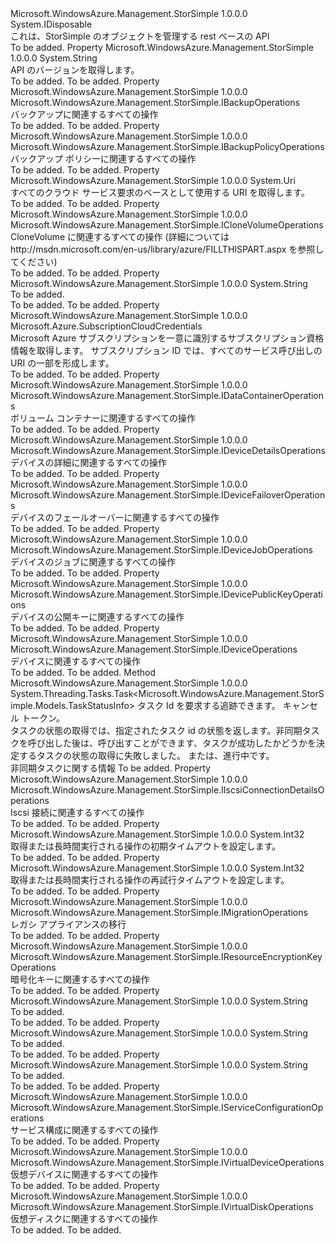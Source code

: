 <Type Name="IStorSimpleManagementClient" FullName="Microsoft.WindowsAzure.Management.StorSimple.IStorSimpleManagementClient">
  <TypeSignature Language="C#" Value="public interface IStorSimpleManagementClient : IDisposable" />
  <TypeSignature Language="ILAsm" Value=".class public interface auto ansi abstract IStorSimpleManagementClient implements class System.IDisposable" />
  <TypeSignature Language="DocId" Value="T:Microsoft.WindowsAzure.Management.StorSimple.IStorSimpleManagementClient" />
  <TypeSignature Language="VB.NET" Value="Public Interface IStorSimpleManagementClient&#xA;Implements IDisposable" />
  <TypeSignature Language="F#" Value="type IStorSimpleManagementClient = interface&#xA;    interface IDisposable" />
  <AssemblyInfo>
    <AssemblyName>Microsoft.WindowsAzure.Management.StorSimple</AssemblyName>
    <AssemblyVersion>1.0.0.0</AssemblyVersion>
  </AssemblyInfo>
  <Interfaces>
    <Interface>
      <InterfaceName>System.IDisposable</InterfaceName>
    </Interface>
  </Interfaces>
  <Docs>
    <summary>
            これは、StorSimple のオブジェクトを管理する rest ベースの API
            </summary>
    <remarks>To be added.</remarks>
  </Docs>
  <Members>
    <Member MemberName="ApiVersion">
      <MemberSignature Language="C#" Value="public string ApiVersion { get; }" />
      <MemberSignature Language="ILAsm" Value=".property instance string ApiVersion" />
      <MemberSignature Language="DocId" Value="P:Microsoft.WindowsAzure.Management.StorSimple.IStorSimpleManagementClient.ApiVersion" />
      <MemberSignature Language="VB.NET" Value="Public ReadOnly Property ApiVersion As String" />
      <MemberSignature Language="F#" Value="member this.ApiVersion : string" Usage="Microsoft.WindowsAzure.Management.StorSimple.IStorSimpleManagementClient.ApiVersion" />
      <MemberType>Property</MemberType>
      <AssemblyInfo>
        <AssemblyName>Microsoft.WindowsAzure.Management.StorSimple</AssemblyName>
        <AssemblyVersion>1.0.0.0</AssemblyVersion>
      </AssemblyInfo>
      <ReturnValue>
        <ReturnType>System.String</ReturnType>
      </ReturnValue>
      <Docs>
        <summary>
            API のバージョンを取得します。
            </summary>
        <value>To be added.</value>
        <remarks>To be added.</remarks>
      </Docs>
    </Member>
    <Member MemberName="Backup">
      <MemberSignature Language="C#" Value="public Microsoft.WindowsAzure.Management.StorSimple.IBackupOperations Backup { get; }" />
      <MemberSignature Language="ILAsm" Value=".property instance class Microsoft.WindowsAzure.Management.StorSimple.IBackupOperations Backup" />
      <MemberSignature Language="DocId" Value="P:Microsoft.WindowsAzure.Management.StorSimple.IStorSimpleManagementClient.Backup" />
      <MemberSignature Language="VB.NET" Value="Public ReadOnly Property Backup As IBackupOperations" />
      <MemberSignature Language="F#" Value="member this.Backup : Microsoft.WindowsAzure.Management.StorSimple.IBackupOperations" Usage="Microsoft.WindowsAzure.Management.StorSimple.IStorSimpleManagementClient.Backup" />
      <MemberType>Property</MemberType>
      <AssemblyInfo>
        <AssemblyName>Microsoft.WindowsAzure.Management.StorSimple</AssemblyName>
        <AssemblyVersion>1.0.0.0</AssemblyVersion>
      </AssemblyInfo>
      <ReturnValue>
        <ReturnType>Microsoft.WindowsAzure.Management.StorSimple.IBackupOperations</ReturnType>
      </ReturnValue>
      <Docs>
        <summary>
            バックアップに関連するすべての操作
            </summary>
        <value>To be added.</value>
        <remarks>To be added.</remarks>
      </Docs>
    </Member>
    <Member MemberName="BackupPolicy">
      <MemberSignature Language="C#" Value="public Microsoft.WindowsAzure.Management.StorSimple.IBackupPolicyOperations BackupPolicy { get; }" />
      <MemberSignature Language="ILAsm" Value=".property instance class Microsoft.WindowsAzure.Management.StorSimple.IBackupPolicyOperations BackupPolicy" />
      <MemberSignature Language="DocId" Value="P:Microsoft.WindowsAzure.Management.StorSimple.IStorSimpleManagementClient.BackupPolicy" />
      <MemberSignature Language="VB.NET" Value="Public ReadOnly Property BackupPolicy As IBackupPolicyOperations" />
      <MemberSignature Language="F#" Value="member this.BackupPolicy : Microsoft.WindowsAzure.Management.StorSimple.IBackupPolicyOperations" Usage="Microsoft.WindowsAzure.Management.StorSimple.IStorSimpleManagementClient.BackupPolicy" />
      <MemberType>Property</MemberType>
      <AssemblyInfo>
        <AssemblyName>Microsoft.WindowsAzure.Management.StorSimple</AssemblyName>
        <AssemblyVersion>1.0.0.0</AssemblyVersion>
      </AssemblyInfo>
      <ReturnValue>
        <ReturnType>Microsoft.WindowsAzure.Management.StorSimple.IBackupPolicyOperations</ReturnType>
      </ReturnValue>
      <Docs>
        <summary>
            バックアップ ポリシーに関連するすべての操作
            </summary>
        <value>To be added.</value>
        <remarks>To be added.</remarks>
      </Docs>
    </Member>
    <Member MemberName="BaseUri">
      <MemberSignature Language="C#" Value="public Uri BaseUri { get; }" />
      <MemberSignature Language="ILAsm" Value=".property instance class System.Uri BaseUri" />
      <MemberSignature Language="DocId" Value="P:Microsoft.WindowsAzure.Management.StorSimple.IStorSimpleManagementClient.BaseUri" />
      <MemberSignature Language="VB.NET" Value="Public ReadOnly Property BaseUri As Uri" />
      <MemberSignature Language="F#" Value="member this.BaseUri : Uri" Usage="Microsoft.WindowsAzure.Management.StorSimple.IStorSimpleManagementClient.BaseUri" />
      <MemberType>Property</MemberType>
      <AssemblyInfo>
        <AssemblyName>Microsoft.WindowsAzure.Management.StorSimple</AssemblyName>
        <AssemblyVersion>1.0.0.0</AssemblyVersion>
      </AssemblyInfo>
      <ReturnValue>
        <ReturnType>System.Uri</ReturnType>
      </ReturnValue>
      <Docs>
        <summary>
            すべてのクラウド サービス要求のベースとして使用する URI を取得します。
            </summary>
        <value>To be added.</value>
        <remarks>To be added.</remarks>
      </Docs>
    </Member>
    <Member MemberName="CloneVolume">
      <MemberSignature Language="C#" Value="public Microsoft.WindowsAzure.Management.StorSimple.ICloneVolumeOperations CloneVolume { get; }" />
      <MemberSignature Language="ILAsm" Value=".property instance class Microsoft.WindowsAzure.Management.StorSimple.ICloneVolumeOperations CloneVolume" />
      <MemberSignature Language="DocId" Value="P:Microsoft.WindowsAzure.Management.StorSimple.IStorSimpleManagementClient.CloneVolume" />
      <MemberSignature Language="VB.NET" Value="Public ReadOnly Property CloneVolume As ICloneVolumeOperations" />
      <MemberSignature Language="F#" Value="member this.CloneVolume : Microsoft.WindowsAzure.Management.StorSimple.ICloneVolumeOperations" Usage="Microsoft.WindowsAzure.Management.StorSimple.IStorSimpleManagementClient.CloneVolume" />
      <MemberType>Property</MemberType>
      <AssemblyInfo>
        <AssemblyName>Microsoft.WindowsAzure.Management.StorSimple</AssemblyName>
        <AssemblyVersion>1.0.0.0</AssemblyVersion>
      </AssemblyInfo>
      <ReturnValue>
        <ReturnType>Microsoft.WindowsAzure.Management.StorSimple.ICloneVolumeOperations</ReturnType>
      </ReturnValue>
      <Docs>
        <summary>
            CloneVolume に関連するすべての操作 (詳細については http://msdn.microsoft.com/en-us/library/azure/FILLTHISPART.aspx を参照してください)
            </summary>
        <value>To be added.</value>
        <remarks>To be added.</remarks>
      </Docs>
    </Member>
    <Member MemberName="CloudServiceName">
      <MemberSignature Language="C#" Value="public string CloudServiceName { get; set; }" />
      <MemberSignature Language="ILAsm" Value=".property instance string CloudServiceName" />
      <MemberSignature Language="DocId" Value="P:Microsoft.WindowsAzure.Management.StorSimple.IStorSimpleManagementClient.CloudServiceName" />
      <MemberSignature Language="VB.NET" Value="Public Property CloudServiceName As String" />
      <MemberSignature Language="F#" Value="member this.CloudServiceName : string with get, set" Usage="Microsoft.WindowsAzure.Management.StorSimple.IStorSimpleManagementClient.CloudServiceName" />
      <MemberType>Property</MemberType>
      <AssemblyInfo>
        <AssemblyName>Microsoft.WindowsAzure.Management.StorSimple</AssemblyName>
        <AssemblyVersion>1.0.0.0</AssemblyVersion>
      </AssemblyInfo>
      <ReturnValue>
        <ReturnType>System.String</ReturnType>
      </ReturnValue>
      <Docs>
        <summary>To be added.</summary>
        <value>To be added.</value>
        <remarks>To be added.</remarks>
      </Docs>
    </Member>
    <Member MemberName="Credentials">
      <MemberSignature Language="C#" Value="public Microsoft.Azure.SubscriptionCloudCredentials Credentials { get; }" />
      <MemberSignature Language="ILAsm" Value=".property instance class Microsoft.Azure.SubscriptionCloudCredentials Credentials" />
      <MemberSignature Language="DocId" Value="P:Microsoft.WindowsAzure.Management.StorSimple.IStorSimpleManagementClient.Credentials" />
      <MemberSignature Language="VB.NET" Value="Public ReadOnly Property Credentials As SubscriptionCloudCredentials" />
      <MemberSignature Language="F#" Value="member this.Credentials : Microsoft.Azure.SubscriptionCloudCredentials" Usage="Microsoft.WindowsAzure.Management.StorSimple.IStorSimpleManagementClient.Credentials" />
      <MemberType>Property</MemberType>
      <AssemblyInfo>
        <AssemblyName>Microsoft.WindowsAzure.Management.StorSimple</AssemblyName>
        <AssemblyVersion>1.0.0.0</AssemblyVersion>
      </AssemblyInfo>
      <ReturnValue>
        <ReturnType>Microsoft.Azure.SubscriptionCloudCredentials</ReturnType>
      </ReturnValue>
      <Docs>
        <summary>
            Microsoft Azure サブスクリプションを一意に識別するサブスクリプション資格情報を取得します。 サブスクリプション ID では、すべてのサービス呼び出しの URI の一部を形成します。
            </summary>
        <value>To be added.</value>
        <remarks>To be added.</remarks>
      </Docs>
    </Member>
    <Member MemberName="DataContainer">
      <MemberSignature Language="C#" Value="public Microsoft.WindowsAzure.Management.StorSimple.IDataContainerOperations DataContainer { get; }" />
      <MemberSignature Language="ILAsm" Value=".property instance class Microsoft.WindowsAzure.Management.StorSimple.IDataContainerOperations DataContainer" />
      <MemberSignature Language="DocId" Value="P:Microsoft.WindowsAzure.Management.StorSimple.IStorSimpleManagementClient.DataContainer" />
      <MemberSignature Language="VB.NET" Value="Public ReadOnly Property DataContainer As IDataContainerOperations" />
      <MemberSignature Language="F#" Value="member this.DataContainer : Microsoft.WindowsAzure.Management.StorSimple.IDataContainerOperations" Usage="Microsoft.WindowsAzure.Management.StorSimple.IStorSimpleManagementClient.DataContainer" />
      <MemberType>Property</MemberType>
      <AssemblyInfo>
        <AssemblyName>Microsoft.WindowsAzure.Management.StorSimple</AssemblyName>
        <AssemblyVersion>1.0.0.0</AssemblyVersion>
      </AssemblyInfo>
      <ReturnValue>
        <ReturnType>Microsoft.WindowsAzure.Management.StorSimple.IDataContainerOperations</ReturnType>
      </ReturnValue>
      <Docs>
        <summary>
            ボリューム コンテナーに関連するすべての操作
            </summary>
        <value>To be added.</value>
        <remarks>To be added.</remarks>
      </Docs>
    </Member>
    <Member MemberName="DeviceDetails">
      <MemberSignature Language="C#" Value="public Microsoft.WindowsAzure.Management.StorSimple.IDeviceDetailsOperations DeviceDetails { get; }" />
      <MemberSignature Language="ILAsm" Value=".property instance class Microsoft.WindowsAzure.Management.StorSimple.IDeviceDetailsOperations DeviceDetails" />
      <MemberSignature Language="DocId" Value="P:Microsoft.WindowsAzure.Management.StorSimple.IStorSimpleManagementClient.DeviceDetails" />
      <MemberSignature Language="VB.NET" Value="Public ReadOnly Property DeviceDetails As IDeviceDetailsOperations" />
      <MemberSignature Language="F#" Value="member this.DeviceDetails : Microsoft.WindowsAzure.Management.StorSimple.IDeviceDetailsOperations" Usage="Microsoft.WindowsAzure.Management.StorSimple.IStorSimpleManagementClient.DeviceDetails" />
      <MemberType>Property</MemberType>
      <AssemblyInfo>
        <AssemblyName>Microsoft.WindowsAzure.Management.StorSimple</AssemblyName>
        <AssemblyVersion>1.0.0.0</AssemblyVersion>
      </AssemblyInfo>
      <ReturnValue>
        <ReturnType>Microsoft.WindowsAzure.Management.StorSimple.IDeviceDetailsOperations</ReturnType>
      </ReturnValue>
      <Docs>
        <summary>
            デバイスの詳細に関連するすべての操作
            </summary>
        <value>To be added.</value>
        <remarks>To be added.</remarks>
      </Docs>
    </Member>
    <Member MemberName="DeviceFailover">
      <MemberSignature Language="C#" Value="public Microsoft.WindowsAzure.Management.StorSimple.IDeviceFailoverOperations DeviceFailover { get; }" />
      <MemberSignature Language="ILAsm" Value=".property instance class Microsoft.WindowsAzure.Management.StorSimple.IDeviceFailoverOperations DeviceFailover" />
      <MemberSignature Language="DocId" Value="P:Microsoft.WindowsAzure.Management.StorSimple.IStorSimpleManagementClient.DeviceFailover" />
      <MemberSignature Language="VB.NET" Value="Public ReadOnly Property DeviceFailover As IDeviceFailoverOperations" />
      <MemberSignature Language="F#" Value="member this.DeviceFailover : Microsoft.WindowsAzure.Management.StorSimple.IDeviceFailoverOperations" Usage="Microsoft.WindowsAzure.Management.StorSimple.IStorSimpleManagementClient.DeviceFailover" />
      <MemberType>Property</MemberType>
      <AssemblyInfo>
        <AssemblyName>Microsoft.WindowsAzure.Management.StorSimple</AssemblyName>
        <AssemblyVersion>1.0.0.0</AssemblyVersion>
      </AssemblyInfo>
      <ReturnValue>
        <ReturnType>Microsoft.WindowsAzure.Management.StorSimple.IDeviceFailoverOperations</ReturnType>
      </ReturnValue>
      <Docs>
        <summary>
            デバイスのフェールオーバーに関連するすべての操作
            </summary>
        <value>To be added.</value>
        <remarks>To be added.</remarks>
      </Docs>
    </Member>
    <Member MemberName="DeviceJob">
      <MemberSignature Language="C#" Value="public Microsoft.WindowsAzure.Management.StorSimple.IDeviceJobOperations DeviceJob { get; }" />
      <MemberSignature Language="ILAsm" Value=".property instance class Microsoft.WindowsAzure.Management.StorSimple.IDeviceJobOperations DeviceJob" />
      <MemberSignature Language="DocId" Value="P:Microsoft.WindowsAzure.Management.StorSimple.IStorSimpleManagementClient.DeviceJob" />
      <MemberSignature Language="VB.NET" Value="Public ReadOnly Property DeviceJob As IDeviceJobOperations" />
      <MemberSignature Language="F#" Value="member this.DeviceJob : Microsoft.WindowsAzure.Management.StorSimple.IDeviceJobOperations" Usage="Microsoft.WindowsAzure.Management.StorSimple.IStorSimpleManagementClient.DeviceJob" />
      <MemberType>Property</MemberType>
      <AssemblyInfo>
        <AssemblyName>Microsoft.WindowsAzure.Management.StorSimple</AssemblyName>
        <AssemblyVersion>1.0.0.0</AssemblyVersion>
      </AssemblyInfo>
      <ReturnValue>
        <ReturnType>Microsoft.WindowsAzure.Management.StorSimple.IDeviceJobOperations</ReturnType>
      </ReturnValue>
      <Docs>
        <summary>
            デバイスのジョブに関連するすべての操作
            </summary>
        <value>To be added.</value>
        <remarks>To be added.</remarks>
      </Docs>
    </Member>
    <Member MemberName="DevicePublicKey">
      <MemberSignature Language="C#" Value="public Microsoft.WindowsAzure.Management.StorSimple.IDevicePublicKeyOperations DevicePublicKey { get; }" />
      <MemberSignature Language="ILAsm" Value=".property instance class Microsoft.WindowsAzure.Management.StorSimple.IDevicePublicKeyOperations DevicePublicKey" />
      <MemberSignature Language="DocId" Value="P:Microsoft.WindowsAzure.Management.StorSimple.IStorSimpleManagementClient.DevicePublicKey" />
      <MemberSignature Language="VB.NET" Value="Public ReadOnly Property DevicePublicKey As IDevicePublicKeyOperations" />
      <MemberSignature Language="F#" Value="member this.DevicePublicKey : Microsoft.WindowsAzure.Management.StorSimple.IDevicePublicKeyOperations" Usage="Microsoft.WindowsAzure.Management.StorSimple.IStorSimpleManagementClient.DevicePublicKey" />
      <MemberType>Property</MemberType>
      <AssemblyInfo>
        <AssemblyName>Microsoft.WindowsAzure.Management.StorSimple</AssemblyName>
        <AssemblyVersion>1.0.0.0</AssemblyVersion>
      </AssemblyInfo>
      <ReturnValue>
        <ReturnType>Microsoft.WindowsAzure.Management.StorSimple.IDevicePublicKeyOperations</ReturnType>
      </ReturnValue>
      <Docs>
        <summary>
            デバイスの公開キーに関連するすべての操作
            </summary>
        <value>To be added.</value>
        <remarks>To be added.</remarks>
      </Docs>
    </Member>
    <Member MemberName="Devices">
      <MemberSignature Language="C#" Value="public Microsoft.WindowsAzure.Management.StorSimple.IDeviceOperations Devices { get; }" />
      <MemberSignature Language="ILAsm" Value=".property instance class Microsoft.WindowsAzure.Management.StorSimple.IDeviceOperations Devices" />
      <MemberSignature Language="DocId" Value="P:Microsoft.WindowsAzure.Management.StorSimple.IStorSimpleManagementClient.Devices" />
      <MemberSignature Language="VB.NET" Value="Public ReadOnly Property Devices As IDeviceOperations" />
      <MemberSignature Language="F#" Value="member this.Devices : Microsoft.WindowsAzure.Management.StorSimple.IDeviceOperations" Usage="Microsoft.WindowsAzure.Management.StorSimple.IStorSimpleManagementClient.Devices" />
      <MemberType>Property</MemberType>
      <AssemblyInfo>
        <AssemblyName>Microsoft.WindowsAzure.Management.StorSimple</AssemblyName>
        <AssemblyVersion>1.0.0.0</AssemblyVersion>
      </AssemblyInfo>
      <ReturnValue>
        <ReturnType>Microsoft.WindowsAzure.Management.StorSimple.IDeviceOperations</ReturnType>
      </ReturnValue>
      <Docs>
        <summary>
            デバイスに関連するすべての操作
            </summary>
        <value>To be added.</value>
        <remarks>To be added.</remarks>
      </Docs>
    </Member>
    <Member MemberName="GetOperationStatusAsync">
      <MemberSignature Language="C#" Value="public System.Threading.Tasks.Task&lt;Microsoft.WindowsAzure.Management.StorSimple.Models.TaskStatusInfo&gt; GetOperationStatusAsync (string taskId, System.Threading.CancellationToken cancellationToken);" />
      <MemberSignature Language="ILAsm" Value=".method public hidebysig newslot virtual instance class System.Threading.Tasks.Task`1&lt;class Microsoft.WindowsAzure.Management.StorSimple.Models.TaskStatusInfo&gt; GetOperationStatusAsync(string taskId, valuetype System.Threading.CancellationToken cancellationToken) cil managed" />
      <MemberSignature Language="DocId" Value="M:Microsoft.WindowsAzure.Management.StorSimple.IStorSimpleManagementClient.GetOperationStatusAsync(System.String,System.Threading.CancellationToken)" />
      <MemberSignature Language="F#" Value="abstract member GetOperationStatusAsync : string * System.Threading.CancellationToken -&gt; System.Threading.Tasks.Task&lt;Microsoft.WindowsAzure.Management.StorSimple.Models.TaskStatusInfo&gt;" Usage="iStorSimpleManagementClient.GetOperationStatusAsync (taskId, cancellationToken)" />
      <MemberType>Method</MemberType>
      <AssemblyInfo>
        <AssemblyName>Microsoft.WindowsAzure.Management.StorSimple</AssemblyName>
        <AssemblyVersion>1.0.0.0</AssemblyVersion>
      </AssemblyInfo>
      <ReturnValue>
        <ReturnType>System.Threading.Tasks.Task&lt;Microsoft.WindowsAzure.Management.StorSimple.Models.TaskStatusInfo&gt;</ReturnType>
      </ReturnValue>
      <Parameters>
        <Parameter Name="taskId" Type="System.String" />
        <Parameter Name="cancellationToken" Type="System.Threading.CancellationToken" />
      </Parameters>
      <Docs>
        <param name="taskId">
            タスク Id を要求する追跡できます。
            </param>
        <param name="cancellationToken">
            キャンセル トークン。
            </param>
        <summary>
            タスクの状態の取得では、指定されたタスク id の状態を返します。非同期タスクを呼び出した後は、呼び出すことができます、タスクが成功したかどうかを決定するタスクの状態の取得に失敗しました。 または、進行中です。
            </summary>
        <returns>
            非同期タスクに関する情報
            </returns>
        <remarks>To be added.</remarks>
      </Docs>
    </Member>
    <Member MemberName="IscsiConnection">
      <MemberSignature Language="C#" Value="public Microsoft.WindowsAzure.Management.StorSimple.IIscsiConnectionDetailsOperations IscsiConnection { get; }" />
      <MemberSignature Language="ILAsm" Value=".property instance class Microsoft.WindowsAzure.Management.StorSimple.IIscsiConnectionDetailsOperations IscsiConnection" />
      <MemberSignature Language="DocId" Value="P:Microsoft.WindowsAzure.Management.StorSimple.IStorSimpleManagementClient.IscsiConnection" />
      <MemberSignature Language="VB.NET" Value="Public ReadOnly Property IscsiConnection As IIscsiConnectionDetailsOperations" />
      <MemberSignature Language="F#" Value="member this.IscsiConnection : Microsoft.WindowsAzure.Management.StorSimple.IIscsiConnectionDetailsOperations" Usage="Microsoft.WindowsAzure.Management.StorSimple.IStorSimpleManagementClient.IscsiConnection" />
      <MemberType>Property</MemberType>
      <AssemblyInfo>
        <AssemblyName>Microsoft.WindowsAzure.Management.StorSimple</AssemblyName>
        <AssemblyVersion>1.0.0.0</AssemblyVersion>
      </AssemblyInfo>
      <ReturnValue>
        <ReturnType>Microsoft.WindowsAzure.Management.StorSimple.IIscsiConnectionDetailsOperations</ReturnType>
      </ReturnValue>
      <Docs>
        <summary>
            Iscsi 接続に関連するすべての操作
            </summary>
        <value>To be added.</value>
        <remarks>To be added.</remarks>
      </Docs>
    </Member>
    <Member MemberName="LongRunningOperationInitialTimeout">
      <MemberSignature Language="C#" Value="public int LongRunningOperationInitialTimeout { get; set; }" />
      <MemberSignature Language="ILAsm" Value=".property instance int32 LongRunningOperationInitialTimeout" />
      <MemberSignature Language="DocId" Value="P:Microsoft.WindowsAzure.Management.StorSimple.IStorSimpleManagementClient.LongRunningOperationInitialTimeout" />
      <MemberSignature Language="VB.NET" Value="Public Property LongRunningOperationInitialTimeout As Integer" />
      <MemberSignature Language="F#" Value="member this.LongRunningOperationInitialTimeout : int with get, set" Usage="Microsoft.WindowsAzure.Management.StorSimple.IStorSimpleManagementClient.LongRunningOperationInitialTimeout" />
      <MemberType>Property</MemberType>
      <AssemblyInfo>
        <AssemblyName>Microsoft.WindowsAzure.Management.StorSimple</AssemblyName>
        <AssemblyVersion>1.0.0.0</AssemblyVersion>
      </AssemblyInfo>
      <ReturnValue>
        <ReturnType>System.Int32</ReturnType>
      </ReturnValue>
      <Docs>
        <summary>
            取得または長時間実行される操作の初期タイムアウトを設定します。
            </summary>
        <value>To be added.</value>
        <remarks>To be added.</remarks>
      </Docs>
    </Member>
    <Member MemberName="LongRunningOperationRetryTimeout">
      <MemberSignature Language="C#" Value="public int LongRunningOperationRetryTimeout { get; set; }" />
      <MemberSignature Language="ILAsm" Value=".property instance int32 LongRunningOperationRetryTimeout" />
      <MemberSignature Language="DocId" Value="P:Microsoft.WindowsAzure.Management.StorSimple.IStorSimpleManagementClient.LongRunningOperationRetryTimeout" />
      <MemberSignature Language="VB.NET" Value="Public Property LongRunningOperationRetryTimeout As Integer" />
      <MemberSignature Language="F#" Value="member this.LongRunningOperationRetryTimeout : int with get, set" Usage="Microsoft.WindowsAzure.Management.StorSimple.IStorSimpleManagementClient.LongRunningOperationRetryTimeout" />
      <MemberType>Property</MemberType>
      <AssemblyInfo>
        <AssemblyName>Microsoft.WindowsAzure.Management.StorSimple</AssemblyName>
        <AssemblyVersion>1.0.0.0</AssemblyVersion>
      </AssemblyInfo>
      <ReturnValue>
        <ReturnType>System.Int32</ReturnType>
      </ReturnValue>
      <Docs>
        <summary>
            取得または長時間実行される操作の再試行タイムアウトを設定します。
            </summary>
        <value>To be added.</value>
        <remarks>To be added.</remarks>
      </Docs>
    </Member>
    <Member MemberName="MigrateLegacyAppliance">
      <MemberSignature Language="C#" Value="public Microsoft.WindowsAzure.Management.StorSimple.IMigrationOperations MigrateLegacyAppliance { get; }" />
      <MemberSignature Language="ILAsm" Value=".property instance class Microsoft.WindowsAzure.Management.StorSimple.IMigrationOperations MigrateLegacyAppliance" />
      <MemberSignature Language="DocId" Value="P:Microsoft.WindowsAzure.Management.StorSimple.IStorSimpleManagementClient.MigrateLegacyAppliance" />
      <MemberSignature Language="VB.NET" Value="Public ReadOnly Property MigrateLegacyAppliance As IMigrationOperations" />
      <MemberSignature Language="F#" Value="member this.MigrateLegacyAppliance : Microsoft.WindowsAzure.Management.StorSimple.IMigrationOperations" Usage="Microsoft.WindowsAzure.Management.StorSimple.IStorSimpleManagementClient.MigrateLegacyAppliance" />
      <MemberType>Property</MemberType>
      <AssemblyInfo>
        <AssemblyName>Microsoft.WindowsAzure.Management.StorSimple</AssemblyName>
        <AssemblyVersion>1.0.0.0</AssemblyVersion>
      </AssemblyInfo>
      <ReturnValue>
        <ReturnType>Microsoft.WindowsAzure.Management.StorSimple.IMigrationOperations</ReturnType>
      </ReturnValue>
      <Docs>
        <summary>
            レガシ アプライアンスの移行
            </summary>
        <value>To be added.</value>
        <remarks>To be added.</remarks>
      </Docs>
    </Member>
    <Member MemberName="ResourceEncryptionKeys">
      <MemberSignature Language="C#" Value="public Microsoft.WindowsAzure.Management.StorSimple.IResourceEncryptionKeyOperations ResourceEncryptionKeys { get; }" />
      <MemberSignature Language="ILAsm" Value=".property instance class Microsoft.WindowsAzure.Management.StorSimple.IResourceEncryptionKeyOperations ResourceEncryptionKeys" />
      <MemberSignature Language="DocId" Value="P:Microsoft.WindowsAzure.Management.StorSimple.IStorSimpleManagementClient.ResourceEncryptionKeys" />
      <MemberSignature Language="VB.NET" Value="Public ReadOnly Property ResourceEncryptionKeys As IResourceEncryptionKeyOperations" />
      <MemberSignature Language="F#" Value="member this.ResourceEncryptionKeys : Microsoft.WindowsAzure.Management.StorSimple.IResourceEncryptionKeyOperations" Usage="Microsoft.WindowsAzure.Management.StorSimple.IStorSimpleManagementClient.ResourceEncryptionKeys" />
      <MemberType>Property</MemberType>
      <AssemblyInfo>
        <AssemblyName>Microsoft.WindowsAzure.Management.StorSimple</AssemblyName>
        <AssemblyVersion>1.0.0.0</AssemblyVersion>
      </AssemblyInfo>
      <ReturnValue>
        <ReturnType>Microsoft.WindowsAzure.Management.StorSimple.IResourceEncryptionKeyOperations</ReturnType>
      </ReturnValue>
      <Docs>
        <summary>
            暗号化キーに関連するすべての操作
            </summary>
        <value>To be added.</value>
        <remarks>To be added.</remarks>
      </Docs>
    </Member>
    <Member MemberName="ResourceId">
      <MemberSignature Language="C#" Value="public string ResourceId { get; set; }" />
      <MemberSignature Language="ILAsm" Value=".property instance string ResourceId" />
      <MemberSignature Language="DocId" Value="P:Microsoft.WindowsAzure.Management.StorSimple.IStorSimpleManagementClient.ResourceId" />
      <MemberSignature Language="VB.NET" Value="Public Property ResourceId As String" />
      <MemberSignature Language="F#" Value="member this.ResourceId : string with get, set" Usage="Microsoft.WindowsAzure.Management.StorSimple.IStorSimpleManagementClient.ResourceId" />
      <MemberType>Property</MemberType>
      <AssemblyInfo>
        <AssemblyName>Microsoft.WindowsAzure.Management.StorSimple</AssemblyName>
        <AssemblyVersion>1.0.0.0</AssemblyVersion>
      </AssemblyInfo>
      <ReturnValue>
        <ReturnType>System.String</ReturnType>
      </ReturnValue>
      <Docs>
        <summary>To be added.</summary>
        <value>To be added.</value>
        <remarks>To be added.</remarks>
      </Docs>
    </Member>
    <Member MemberName="ResourceName">
      <MemberSignature Language="C#" Value="public string ResourceName { get; set; }" />
      <MemberSignature Language="ILAsm" Value=".property instance string ResourceName" />
      <MemberSignature Language="DocId" Value="P:Microsoft.WindowsAzure.Management.StorSimple.IStorSimpleManagementClient.ResourceName" />
      <MemberSignature Language="VB.NET" Value="Public Property ResourceName As String" />
      <MemberSignature Language="F#" Value="member this.ResourceName : string with get, set" Usage="Microsoft.WindowsAzure.Management.StorSimple.IStorSimpleManagementClient.ResourceName" />
      <MemberType>Property</MemberType>
      <AssemblyInfo>
        <AssemblyName>Microsoft.WindowsAzure.Management.StorSimple</AssemblyName>
        <AssemblyVersion>1.0.0.0</AssemblyVersion>
      </AssemblyInfo>
      <ReturnValue>
        <ReturnType>System.String</ReturnType>
      </ReturnValue>
      <Docs>
        <summary>To be added.</summary>
        <value>To be added.</value>
        <remarks>To be added.</remarks>
      </Docs>
    </Member>
    <Member MemberName="ResourceNamespace">
      <MemberSignature Language="C#" Value="public string ResourceNamespace { get; set; }" />
      <MemberSignature Language="ILAsm" Value=".property instance string ResourceNamespace" />
      <MemberSignature Language="DocId" Value="P:Microsoft.WindowsAzure.Management.StorSimple.IStorSimpleManagementClient.ResourceNamespace" />
      <MemberSignature Language="VB.NET" Value="Public Property ResourceNamespace As String" />
      <MemberSignature Language="F#" Value="member this.ResourceNamespace : string with get, set" Usage="Microsoft.WindowsAzure.Management.StorSimple.IStorSimpleManagementClient.ResourceNamespace" />
      <MemberType>Property</MemberType>
      <AssemblyInfo>
        <AssemblyName>Microsoft.WindowsAzure.Management.StorSimple</AssemblyName>
        <AssemblyVersion>1.0.0.0</AssemblyVersion>
      </AssemblyInfo>
      <ReturnValue>
        <ReturnType>System.String</ReturnType>
      </ReturnValue>
      <Docs>
        <summary>To be added.</summary>
        <value>To be added.</value>
        <remarks>To be added.</remarks>
      </Docs>
    </Member>
    <Member MemberName="ServiceConfig">
      <MemberSignature Language="C#" Value="public Microsoft.WindowsAzure.Management.StorSimple.IServiceConfigurationOperations ServiceConfig { get; }" />
      <MemberSignature Language="ILAsm" Value=".property instance class Microsoft.WindowsAzure.Management.StorSimple.IServiceConfigurationOperations ServiceConfig" />
      <MemberSignature Language="DocId" Value="P:Microsoft.WindowsAzure.Management.StorSimple.IStorSimpleManagementClient.ServiceConfig" />
      <MemberSignature Language="VB.NET" Value="Public ReadOnly Property ServiceConfig As IServiceConfigurationOperations" />
      <MemberSignature Language="F#" Value="member this.ServiceConfig : Microsoft.WindowsAzure.Management.StorSimple.IServiceConfigurationOperations" Usage="Microsoft.WindowsAzure.Management.StorSimple.IStorSimpleManagementClient.ServiceConfig" />
      <MemberType>Property</MemberType>
      <AssemblyInfo>
        <AssemblyName>Microsoft.WindowsAzure.Management.StorSimple</AssemblyName>
        <AssemblyVersion>1.0.0.0</AssemblyVersion>
      </AssemblyInfo>
      <ReturnValue>
        <ReturnType>Microsoft.WindowsAzure.Management.StorSimple.IServiceConfigurationOperations</ReturnType>
      </ReturnValue>
      <Docs>
        <summary>
            サービス構成に関連するすべての操作
            </summary>
        <value>To be added.</value>
        <remarks>To be added.</remarks>
      </Docs>
    </Member>
    <Member MemberName="VirtualDevice">
      <MemberSignature Language="C#" Value="public Microsoft.WindowsAzure.Management.StorSimple.IVirtualDeviceOperations VirtualDevice { get; }" />
      <MemberSignature Language="ILAsm" Value=".property instance class Microsoft.WindowsAzure.Management.StorSimple.IVirtualDeviceOperations VirtualDevice" />
      <MemberSignature Language="DocId" Value="P:Microsoft.WindowsAzure.Management.StorSimple.IStorSimpleManagementClient.VirtualDevice" />
      <MemberSignature Language="VB.NET" Value="Public ReadOnly Property VirtualDevice As IVirtualDeviceOperations" />
      <MemberSignature Language="F#" Value="member this.VirtualDevice : Microsoft.WindowsAzure.Management.StorSimple.IVirtualDeviceOperations" Usage="Microsoft.WindowsAzure.Management.StorSimple.IStorSimpleManagementClient.VirtualDevice" />
      <MemberType>Property</MemberType>
      <AssemblyInfo>
        <AssemblyName>Microsoft.WindowsAzure.Management.StorSimple</AssemblyName>
        <AssemblyVersion>1.0.0.0</AssemblyVersion>
      </AssemblyInfo>
      <ReturnValue>
        <ReturnType>Microsoft.WindowsAzure.Management.StorSimple.IVirtualDeviceOperations</ReturnType>
      </ReturnValue>
      <Docs>
        <summary>
            仮想デバイスに関連するすべての操作
            </summary>
        <value>To be added.</value>
        <remarks>To be added.</remarks>
      </Docs>
    </Member>
    <Member MemberName="VirtualDisk">
      <MemberSignature Language="C#" Value="public Microsoft.WindowsAzure.Management.StorSimple.IVirtualDiskOperations VirtualDisk { get; }" />
      <MemberSignature Language="ILAsm" Value=".property instance class Microsoft.WindowsAzure.Management.StorSimple.IVirtualDiskOperations VirtualDisk" />
      <MemberSignature Language="DocId" Value="P:Microsoft.WindowsAzure.Management.StorSimple.IStorSimpleManagementClient.VirtualDisk" />
      <MemberSignature Language="VB.NET" Value="Public ReadOnly Property VirtualDisk As IVirtualDiskOperations" />
      <MemberSignature Language="F#" Value="member this.VirtualDisk : Microsoft.WindowsAzure.Management.StorSimple.IVirtualDiskOperations" Usage="Microsoft.WindowsAzure.Management.StorSimple.IStorSimpleManagementClient.VirtualDisk" />
      <MemberType>Property</MemberType>
      <AssemblyInfo>
        <AssemblyName>Microsoft.WindowsAzure.Management.StorSimple</AssemblyName>
        <AssemblyVersion>1.0.0.0</AssemblyVersion>
      </AssemblyInfo>
      <ReturnValue>
        <ReturnType>Microsoft.WindowsAzure.Management.StorSimple.IVirtualDiskOperations</ReturnType>
      </ReturnValue>
      <Docs>
        <summary>
            仮想ディスクに関連するすべての操作
            </summary>
        <value>To be added.</value>
        <remarks>To be added.</remarks>
      </Docs>
    </Member>
  </Members>
</Type>